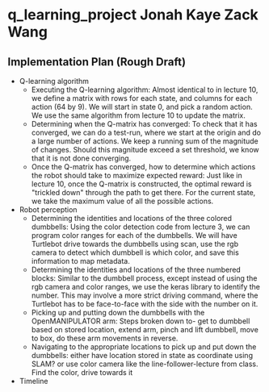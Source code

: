# q_learning_project Jonah Kaye Zack Wang 

## Implementation Plan (Rough Draft)

* Q-learning algorithm
    * Executing the Q-learning algorithm: Almost identical to in lecture 10, we define a matrix with rows for each state, and columns for each action (64 by 9). We will start in state 0, and pick a random action. We use the same algorithm from lecture 10 to update the matrix. 
    * Determining when the Q-matrix has converged: To check that it has converged, we can do a test-run, where we start at the origin and do a large number of actions. We keep a running sum of the magnitude of changes. Should this magnitude exceed a set threshold, we know that it is not done converging. 
    * Once the Q-matrix has converged, how to determine which actions the robot should take to maximize expected reward: Just like in lecture 10, once the Q-matrix is constructed, the optimal reward is "trickled down" through the path to get there. For the current state, we take the maximum value of all the possible actions. 
* Robot perception
    * Determining the identities and locations of the three colored dumbbells: Using the color detection code from lecture 3, we can program color ranges for each of the dumbbells. We will have Turtlebot drive towards the dumbbells using scan, use the rgb camera to detect which dumbbell is which color, and save this information to map metadata. 
    * Determining the identities and locations of the three numbered blocks: Similar to the dumbbell process, except instead of using the rgb camera and color ranges, we use the keras library to identify the number. This may involve a more strict driving command, where the Turtlebot has to be face-to-face with the side with the number on it. 
    * Picking up and putting down the dumbbells with the OpenMANIPULATOR arm: Steps broken down to- get to dumbbell based on stored location, extend arm, pinch and lift dumbbell, move to box, do these arm movements in reverse. 
    * Navigating to the appropriate locations to pick up and put down the dumbbells: either have location stored in state as coordinate using SLAM? or use color camera like the line-follower-lecture from class. Find the color, drive towards it
* Timeline


